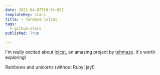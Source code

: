 ```yaml
---
date: 2021-04-07T19:54:02Z
templateKey: stars
title: ⭐ tehmaze lolcat
tags:
  - github-stars
published: True

---
```


I'm really excited about [lolcat](https://github.com/tehmaze/lolcat), an amazing project by [tehmaze](https://github.com/tehmaze). It's worth exploring!

Rainbows and unicorns (without Ruby! jay!)
